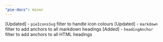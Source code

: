 ```yaml
---
"pie-docs": minor
---
```


[Updated] - `pieIconsSvg` filter to handle icon colours
[Updated] - `markdown` filter to add anchors to all markdown headings
[Added] - `headingAnchor` filter to add anchors to all HTML headings
